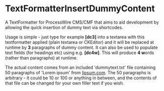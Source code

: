 # TextFormatterInsertDummyContent

A TextFormatter for ProcessWire CMS/CMF that aims to aid development by allowing the quick insertion of dummy text via shortcodes.

Usage is simple - just type for example **[dc3]** into a textarea with this textformatter applied (plain textarea or CKEditor) and it will be replaced at runtime by **3** paragraphs of dummy content. It can also be used to populate text fields (for headings etc) using e.g. **[dc4w]**. This will produce **4 w**ords (rather than paragraphs) at runtime.

The actual content comes from an included 'dummytext.txt' file containing 50 paragraphs of 'Lorem ipsum' from [lipsum.com](http://www.lipsum.com/). The 50 paragraphs is arbitrary - it could be 10 or 100 or anything in between, and the contents of that file can be changed for your own filler text if you wish.
